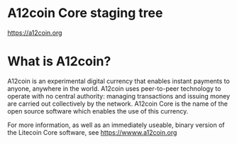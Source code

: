A12coin Core staging tree
=========================

https://a12coin.org

What is A12coin?
================
A12coin is an experimental digital currency that enables instant payments to anyone, anywhere in the world.
A12coin uses peer-to-peer technology to operate with no central authority: managing transactions and issuing money are carried out collectively by the network. A12coin Core is the name of the open source software which enables the use of this currency.

For more information, as well as an immediately useable, binary version of the Litecoin Core software, see
https://wwww.a12coin.org

